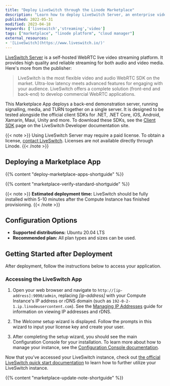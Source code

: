 ```yaml
---
title: "Deploy LiveSwitch through the Linode Marketplace"
description: "Learn how to deploy LiveSwitch Server, an enterprise video streaming service, through the Linode Marketplace."
published: 2022-05-31
modified: 2023-04-18
keywords: ['liveswitch','streaming','video']
tags: ["marketplace", "linode platform", "cloud manager"]
external_resources:
- '[LiveSwitch](https://www.liveswitch.io/)'
---
```


[LiveSwitch Server](https://www.liveswitch.io/products/liveswitch-server) is a self-hosted WebRTC live video streaming platform. It provides high quality and reliable streaming for both audio and video media. Here's more from the publisher:

> LiveSwitch is the most flexible video and audio WebRTC SDK on the market. Ultra-low latency meets advanced features for engaging with your audience. LiveSwitch offers a complete solution (front-end and back-end) to develop commercial WebRTC applications.

This Marketplace App deploys a back-end demonstration server, running signalling, media, and TURN together on a single server. It is designed to be tested alongside the official client SDKs for .NET, .NET Core, iOS, Android, Xamarin, Maui, Unity and more. To download these SDKs, see the [Client SDK](https://developer.liveswitch.io/liveswitch-server/guides/intro.html) page on the LiveSwitch Developer documentation site.

{{< note >}}
Using LiveSwitch Server may require a paid license. To obtain a license, [contact LiveSwitch](https://www.liveswitch.io/meetings/jake-steele/linode). Licenses are not available directly through Linode.
{{< /note >}}

## Deploying a Marketplace App

{{% content "deploy-marketplace-apps-shortguide" %}}

{{% content "marketplace-verify-standard-shortguide" %}}

{{< note >}}
**Estimated deployment time:** LiveSwitch should be fully installed within 5-10 minutes after the Compute Instance has finished provisioning.
{{< /note >}}

## Configuration Options

- **Supported distributions:** Ubuntu 20.04 LTS
- **Recommended plan:** All plan types and sizes can be used.

## Getting Started after Deployment

After deployment, follow the instructions below to access your application.

### Accessing the LiveSwitch App

1. Open your web browser and navigate to `http://[ip-address]:9090/admin`, replacing *[ip-address]* with your Compute Instance's IP address or rDNS domain (such as `192-0-2-1.ip.linodeusercontent.com`). See the [Managing IP Addresses](/docs/products/compute/compute-instances/guides/manage-ip-addresses/) guide for information on viewing IP addresses and rDNS.

1. The *Welcome* setup wizard is displayed. Follow the prompts in this wizard to input your license key and create your user.

1. After completing the setup wizard, you should see the main Configuration Console for your installation. To learn more about how to manage your instance, see the [Configuration Console documentation](https://developer.liveswitch.io/liveswitch-server/server/configuration/configuration-console.html).

Now that you’ve accessed your LiveSwitch instance, check out [the official LiveSwitch quick start documentation](https://developer.liveswitch.io/liveswitch-server/get-started/js-server/quickstart-js.html) to learn how to further utilize your LiveSwitch instance.

{{% content "marketplace-update-note-shortguide" %}}
